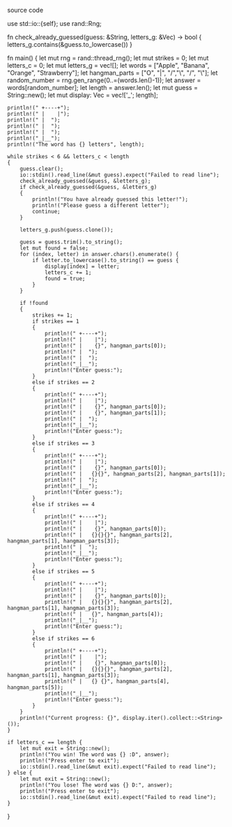 source code

use std::io::{self};
use rand::Rng;

fn check_already_guessed(guess: &String, letters_g: &Vec<String>) -> bool {
    letters_g.contains(&guess.to_lowercase())
}

fn main() 
{
    let mut rng = rand::thread_rng();
    let mut strikes = 0;
    let mut letters_c = 0;
    let mut letters_g = vec![];
    let words = ["Apple", "Banana", "Orange", "Strawberry"];
    let hangman_parts = ["O", "|", "/","\\", "/", "\\"];
    let random_number = rng.gen_range(0..=(words.len()-1));
    let answer = words[random_number];
    let length = answer.len();
    let mut guess = String::new();
    let mut display: Vec<char> = vec!['_'; length];

    println!(" +----+");
    println!(" |    |");
    println!(" |  ");
    println!(" |  ");
    println!(" |  ");
    println!("_|__");
    println!("The word has {} letters", length);

    while strikes < 6 && letters_c < length
    {
        guess.clear();
        io::stdin().read_line(&mut guess).expect("Failed to read line");
        check_already_guessed(&guess, &letters_g);
        if check_already_guessed(&guess, &letters_g) 
        {
            println!("You have already guessed this letter!");
            println!("Please guess a different letter");
            continue;
        }

        letters_g.push(guess.clone());

        guess = guess.trim().to_string();
        let mut found = false;
        for (index, letter) in answer.chars().enumerate() {
            if letter.to_lowercase().to_string() == guess {
                display[index] = letter;
                letters_c += 1;
                found = true;
            }
        }

        if !found 
        {
            strikes += 1;
            if strikes == 1
            {
                println!(" +----+");
                println!(" |    |");
                println!(" |    {}", hangman_parts[0]);
                println!(" |  ");
                println!(" |  ");
                println!("_|__");
                println!("Enter guess:");
            }
            else if strikes == 2
            {
                println!(" +----+");
                println!(" |    |");
                println!(" |    {}", hangman_parts[0]);
                println!(" |    {}", hangman_parts[1]);
                println!(" |  ");
                println!("_|__");
                println!("Enter guess:");
            }
            else if strikes == 3
            {
                println!(" +----+");
                println!(" |    |");
                println!(" |    {}", hangman_parts[0]);
                println!(" |   {}{}", hangman_parts[2], hangman_parts[1]);
                println!(" |  ");
                println!("_|__");
                println!("Enter guess:");
            }
            else if strikes == 4
            {
                println!(" +----+");
                println!(" |    |");
                println!(" |    {}", hangman_parts[0]);
                println!(" |   {}{}{}", hangman_parts[2], hangman_parts[1], hangman_parts[3]);
                println!(" |  ");
                println!("_|__");
                println!("Enter guess:");
            }
            else if strikes == 5
            {
                println!(" +----+");
                println!(" |    |");
                println!(" |    {}", hangman_parts[0]);
                println!(" |   {}{}{}", hangman_parts[2], hangman_parts[1], hangman_parts[3]);
                println!(" |   {}", hangman_parts[4]);
                println!("_|__");
                println!("Enter guess:");
            }
            else if strikes == 6
            {
                println!(" +----+");
                println!(" |    |");
                println!(" |    {}", hangman_parts[0]);
                println!(" |   {}{}{}", hangman_parts[2], hangman_parts[1], hangman_parts[3]);
                println!(" |   {} {}", hangman_parts[4], hangman_parts[5]);
                println!("_|__");
                println!("Enter guess:");
            }
        }
        println!("Current progress: {}", display.iter().collect::<String>());
    }

    if letters_c == length {
        let mut exit = String::new();
        println!("You win! The word was {} :D", answer);
        println!("Press enter to exit");
        io::stdin().read_line(&mut exit).expect("Failed to read line");
    } else {
        let mut exit = String::new();
        println!("You lose! The word was {} D:", answer);
        println!("Press enter to exit");
        io::stdin().read_line(&mut exit).expect("Failed to read line");
    }
}

